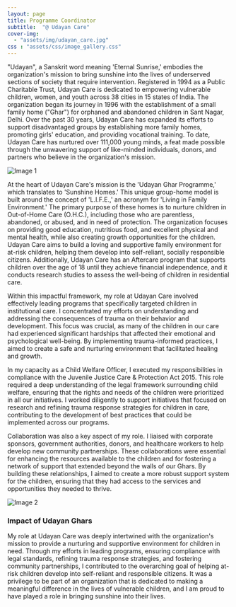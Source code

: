 ```yaml
---
layout: page
title: Programme Coordinator
subtitle:  "@ Udayan Care"
cover-img: 
  - "assets/img/udayan_care.jpg"
css : "assets/css/image_gallery.css"
---
```


"Udayan", a Sanskrit word meaning 'Eternal Sunrise,' embodies the organization's mission to bring sunshine into the lives of underserved sections of society that require intervention. Registered in 1994 as a Public Charitable Trust, Udayan Care is dedicated to empowering vulnerable children, women, and youth across 38 cities in 15 states of India. The organization began its journey in 1996 with the establishment of a small family home ("Ghar") for orphaned and abandoned children in Sant Nagar, Delhi. Over the past 30 years, Udayan Care has expanded its efforts to support disadvantaged groups by establishing more family homes, promoting girls' education, and providing vocational training. To date, Udayan Care has nurtured over 111,000 young minds, a feat made possible through the unwavering support of like-minded individuals, donors, and partners who believe in the organization's mission.

<div class="responsive-gallery">
    <div class="image-card">
        <img src="https://www.udayancare.org/sites/default/files/bannerImage/Udayancare.gif" alt="Image 1">
    </div>
</div>

At the heart of Udayan Care's mission is the 'Udayan Ghar Programme,' which translates to 'Sunshine Homes.' This unique group-home model is built around the concept of 'L.I.F.E.,' an acronym for 'Living in Family Environment.' The primary purpose of these homes is to nurture children in Out-of-Home Care (O.H.C.), including those who are parentless, abandoned, or abused, and in need of protection. The organization focuses on providing good education, nutritious food, and excellent physical and mental health, while also creating growth opportunities for the children. Udayan Care aims to build a loving and supportive family environment for at-risk children, helping them develop into self-reliant, socially responsible citizens. Additionally, Udayan Care has an Aftercare program that supports children over the age of 18 until they achieve financial independence, and it conducts research studies to assess the well-being of children in residential care.

Within this impactful framework, my role at Udayan Care involved effectively leading programs that specifically targeted children in institutional care. I concentrated my efforts on understanding and addressing the consequences of trauma on their behavior and development. This focus was crucial, as many of the children in our care had experienced significant hardships that affected their emotional and psychological well-being. By implementing trauma-informed practices, I aimed to create a safe and nurturing environment that facilitated healing and growth.

In my capacity as a Child Welfare Officer, I executed my responsibilities in compliance with the Juvenile Justice Care & Protection Act 2015. This role required a deep understanding of the legal framework surrounding child welfare, ensuring that the rights and needs of the children were prioritized in all our initiatives. I worked diligently to support initiatives that focused on research and refining trauma response strategies for children in care, contributing to the development of best practices that could be implemented across our programs.

Collaboration was also a key aspect of my role. I liaised with corporate sponsors, government authorities, donors, and healthcare workers to help develop new community partnerships. These collaborations were essential for enhancing the resources available to the children and for fostering a network of support that extended beyond the walls of our Ghars. By building these relationships, I aimed to create a more robust support system for the children, ensuring that they had access to the services and opportunities they needed to thrive.


<div class="responsive-gallery">
    <div class="image-card">
        <img src="https://www.udayancare.org/sites/default/files/Udayan-Ghar.jpg" alt="Image 2">
        <h3 class="image-caption">Impact of Udayan Ghars</h3>
    </div>
</div>

My role at Udayan Care was deeply intertwined with the organization's mission to provide a nurturing and supportive environment for children in need. Through my efforts in leading programs, ensuring compliance with legal standards, refining trauma response strategies, and fostering community partnerships, I contributed to the overarching goal of helping at-risk children develop into self-reliant and responsible citizens. It was a privilege to be part of an organization that is dedicated to making a meaningful difference in the lives of vulnerable children, and I am proud to have played a role in bringing sunshine into their lives.

